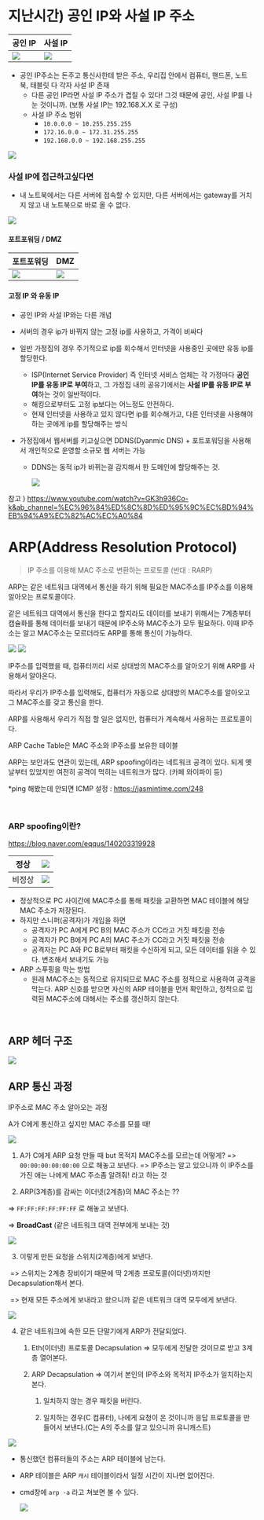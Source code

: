 # 지난시간) 공인 IP와 사설 IP 주소

| 공인 IP                                                     | 사설 IP                                               |
| ----------------------------------------------------------- | ----------------------------------------------------- |
| <img src="04 OSI 3계층.assets/image-20220318185742213.png"> | <img src="05 ARP.assets/image-20220403065032548.png"> |

- 공인 IP주소는 돈주고 통신사한테 받은 주소, 우리집 안에서 컴퓨터, 핸드폰, 노트북, 태블릿 다 각자 사설 IP 존재
  - 다른 공인 IP라면 사설 IP 주소가 겹칠 수 있다! 그것 때문에 공인, 사설 IP를 나눈 것이니까. (보통 사설 IP는 192.168.X.X 로 구성)
  - 사설 IP 주소 범위
    - `10.0.0.0 ~ 10.255.255.255`
    - `172.16.0.0 ~ 172.31.255.255`
    - `192.168.0.0 ~ 192.168.255.255`

<img src="05 ARP.assets/image-20220403065835420.png">

### 사설 IP에 접근하고싶다면

- 내 노트북에서는 다른 서버에 접속할 수 있지만, 다른 서버에서는 gateway를 거치지 않고 내 노트북으로 바로 올 수 없다.

<img src="05 ARP.assets/image-20220403070045878.png">

#### 포트포워딩 / DMZ

| 포트포워딩                                            | DMZ                                                   |
| ----------------------------------------------------- | ----------------------------------------------------- |
| <img src="05 ARP.assets/image-20220403070348153.png"> | <img src="05 ARP.assets/image-20220403070512398.png"> |

#### 고정 IP 와 유동 IP

- 공인 IP와 사설 IP와는 다른 개념

- 서버의 경우 ip가 바뀌지 않는 고정 ip를 사용하고, 가격이 비싸다

- 일반 가정집의 경우 주기적으로 ip를 회수해서 인터넷을 사용중인 곳에만 유동 ip를 할당한다.
  - ISP(Internet Service Provider) 즉 인터넷 서비스 업체는 각 가정마다 **공인 IP를 유동 IP로 부여**하고, 그 가정집 내의 공유기에서는 **사설 IP를 유동 IP로 부여**하는 것이 일반적이다. 
  - 해킹으로부터도 고정 ip보다는 어느정도 안전하다.
  - 현재 인터넷을 사용하고 있지 않다면 ip를 회수해가고, 다른 인터넷을 사용해야하는 곳에게 ip를 할당해주는 방식

- 가정집에서 웹서버를 키고싶으면 DDNS(Dyanmic DNS) + 포트포워딩을 사용해서 개인적으로 운영할 소규모 웹 서버는 가능

  - DDNS는 동적 ip가 바뀌는걸 감지해서 한 도메인에 할당해주는 것.

    <img src="05 ARP.assets/image-20220403072328772.png">

참고 ) https://www.youtube.com/watch?v=GK3h936Co-k&ab_channel=%EC%96%84%ED%8C%8D%ED%95%9C%EC%BD%94%EB%94%A9%EC%82%AC%EC%A0%84





# ARP(Address Resolution Protocol)

> IP 주소를 이용해 MAC 주소로 변환하는 프로토콜 (반대 : RARP)

ARP는 같은 네트워크 대역에서 통신을 하기 위해 필요한 MAC주소를 IP주소를 이용해 알아오는 프로토콜이다.

같은 네트워크 대역에서 통신을 한다고 할지라도 데이터를 보내기 위해서는 7계층부터 캡슐화를 통해 데이터를 보내기 때문에 IP주소와 MAC주소가 모두 필요하다. 이때 IP주소는 알고 MAC주소는 모르더라도 ARP를 통해 통신이 가능하다.

<img src="05 ARP.assets/image-20220403045612906.png">

<img src="05 ARP.assets/image-20220403045906958.png">



IP주소를 입력했을 때, 컴퓨터끼리 서로 상대방의 MAC주소를 알아오기 위해 ARP를 사용해서 알아온다.

따라서 우리가 IP주소를 입력해도, 컴퓨터가 자동으로 상대방의 MAC주소를 알아오고 그 MAC주소를 갖고 통신을 한다. 

ARP를 사용해서 우리가 직접 할 일은 없지만, 컴퓨터가 계속해서 사용하는 프로토콜이다.

ARP Cache Table은 MAC 주소와 IP주소를 보유한 테이블

ARP는 보안과도 연관이 있는데, ARP spoofing이라는 네트워크 공격이 있다. 되게 옛날부터 있었지만 여전히 공격이 먹히는 네트워크가 많다. (카페 와이파이 등)

*ping 해봤는데 안되면 ICMP 설정 : https://jasmintime.com/248

<br>

### ARP spoofing이란?

https://blog.naver.com/eqqus/140203319928

| 정상   | <img src="05 ARP.assets/image-20220403051904764.png"> |
| ------ | ----------------------------------------------------- |
| 비정상 | <img src="05 ARP.assets/image-20220403051922028.png"> |

- 정상적으로 PC 사이간에 MAC주소를 통해 패킷을 교환하면 MAC 테이블에 해당 MAC 주소가 저장된다. 
- 하지만 스니퍼(공격자)가 개입을 하면 
  - 공격자가 PC A에게 PC B의 MAC 주소가 CC라고 거짓 패킷을 전송
  - 공격자가 PC B에게 PC A의 MAC 주소가 CC라고 거짓 패킷을 전송
  - 공격자는 PC A와 PC B로부터 패킷을 수신하게 되고, 모든 데이터를 읽을 수 있다. 변조해서 보내기도 가능
- ARP 스푸핑을 막는 방법
  - 원래 MAC주소는 동적으로 유지되므로 MAC 주소를 정적으로 사용하여 공격을 막는다. ARP 신호를 받으면 자신의 ARP 테이블을 먼저 확인하고, 정적으로 입력된 MAC주소에 대해서는 주소를 갱신하지 않는다.

<br>

## ARP 헤더 구조

<img src="05 ARP.assets/image-20220403055100027.png">



<br>

## ARP 통신 과정

IP주소로 MAC 주소 알아오는 과정

A가 C에게 통신하고 싶지만 MAC 주소를 모를 때!

<img src="05 ARP.assets/image-20220403062704633.png">

1. A가 C에게 ARP 요청 만들 때 but 목적지 MAC주소를 모르는데 어떻게?
    => `00:00:00:00:00:00` 으로 해놓고 보낸다.
    => IP주소는 알고 있으니까 이 IP주소를 가진 애는 나에게 MAC 주소좀 알려줘! 라고 하는 것

2. ARP(3계층)를 감싸는 이더넷(2계층)의 MAC 주소는 ??

  => `FF:FF:FF:FF:FF:FF` 로 해놓고 보낸다.

  => **BroadCast** (같은 네트워크 대역 전부에게 보내는 것)

<img src="05 ARP.assets/image-20220403063500533.png">

3. 이렇게 만든 요청을 스위치(2계층)에게 보낸다.

​	=> 스위치는 2계층 장비이기 때문에 딱 2계층 프로토콜(이더넷)까지만 Decapsulation해서 본다.

​	=> 현재 모든 주소에게 보내라고 왔으니까 같은 네트워크 대역 모두에게 보낸다.

<img src="05 ARP.assets/image-20220403064137943.png">

4. 같은 네트워크에 속한 모든 단말기에게 ARP가 전달되었다.

   1. Eth(이더넷) 프로토콜 Decapsulation => 모두에게 전달한 것이므로 받고 3계층 열어본다.

   2. ARP Decapsulation => 여기서 본인의 IP주소와 목적지 IP주소가 일치하는지 본다.

      1. 일치하지 않는 경우 패킷을 버린다.

      2. 일치하는 경우(C 컴퓨터), 나에게 요청이 온 것이니까 응답 프로토콜을 만들어서 보낸다.(C는 A의 주소를 알고 있으니까 유니캐스트)

<img src="05 ARP.assets/image-20220403064448003.png">

- 통신했던 컴퓨터들의 주소는 ARP 테이블에 남는다.

- ARP 테이블은 ARP `캐시` 테이블이라서 일정 시간이 지나면 없어진다.

- cmd창에 `arp -a` 라고 쳐보면 볼 수 있다.

  <img src="05 ARP.assets/image-20220403064652225.png">

  

